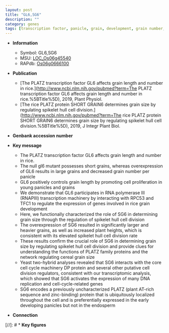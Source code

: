 ```yaml
---
layout: post
title: "GL6,SG6"
description: ""
category: genes
tags: [transcription factor, panicle, grain, development, grain number, grain length, cell proliferation, spikelet, grain size, cell division, endosperm, cell cycle, plant height]
---
```


* **Information**  
    + Symbol: GL6,SG6  
    + MSU: [LOC_Os06g45540](http://rice.uga.edu/cgi-bin/ORF_infopage.cgi?orf=LOC_Os06g45540)  
    + RAPdb: [Os06g0666100](https://rapdb.dna.affrc.go.jp/locus/?name=Os06g0666100)  

* **Publication**  
    + [The PLATZ transcription factor GL6 affects grain length and number in rice.](http://www.ncbi.nlm.nih.gov/pubmed?term=The PLATZ transcription factor GL6 affects grain length and number in rice.%5BTitle%5D), 2019, Plant Physiol.
    + [The rice PLATZ protein SHORT GRAIN6 determines grain size by regulating spikelet hull cell division.](http://www.ncbi.nlm.nih.gov/pubmed?term=The rice PLATZ protein SHORT GRAIN6 determines grain size by regulating spikelet hull cell division.%5BTitle%5D), 2019, J Integr Plant Biol.

* **Genbank accession number**  

* **Key message**  
    + The PLATZ transcription factor GL6 affects grain length and number in rice.
    + The null gl6 mutant possesses short grains, whereas overexpression of GL6 results in large grains and decreased grain number per panicle
    + GL6 positively controls grain length by promoting cell proliferation in young panicles and grains
    + We demonstrate that GL6 participates in RNA polymerase III (RNAPIII) transcription machinery by interacting with RPC53 and TFC1 to regulate the expression of genes involved in rice grain development
    + Here, we functionally characterized the role of SG6 in determining grain size through the regulation of spikelet hull cell division
    + The overexpression of SG6 resulted in significantly larger and heavier grains, as well as increased plant heights, which is consistent with its elevated spikelet hull cell division rate
    + These results confirm the crucial role of SG6 in determining grain size by regulating spikelet hull cell division and provide clues for understanding the functions of PLATZ family proteins and the network regulating cereal grain size
    + Yeast two-hybrid analyses revealed that SG6 interacts with the core cell cycle machinery DP protein and several other putative cell division regulators, consistent with our transcriptomic analysis, which showed that SG6 activates the expression of many DNA replication and cell-cycle-related genes
    + SG6 encodes a previously uncharacterized PLATZ (plant AT-rich sequence and zinc-binding) protein that is ubiquitously localized throughout the cell and is preferentially expressed in the early developing panicles but not in the endosperm

* **Connection**  

[//]: # * **Key figures**  


